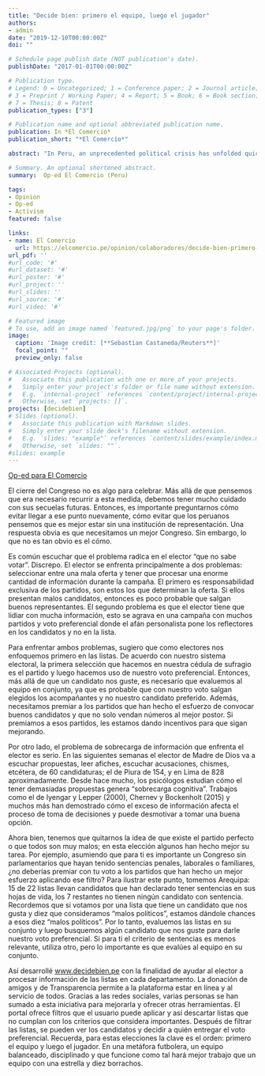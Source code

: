 ```yaml
---
title: "Decide bien: primero el equipo, luego el jugador"
authors:
- admin
date: "2019-12-10T00:00:00Z"
doi: ""

# Schedule page publish date (NOT publication's date).
publishDate: "2017-01-01T00:00:00Z"

# Publication type.
# Legend: 0 = Uncategorized; 1 = Conference paper; 2 = Journal article;
# 3 = Preprint / Working Paper; 4 = Report; 5 = Book; 6 = Book section;
# 7 = Thesis; 8 = Patent
publication_types: ["3"]

# Publication name and optional abbreviated publication name.
publication: In *El Comercio*
publication_short: "*El Comercio*"

abstract: "In Peru, an unprecedented political crisis has unfolded quickly in the midst of rising death tolls and widespread economic damage from the coronavirus pandemic. On Nov. 9, 80 percent of the Peruvian Congress voted to oust President Martín Vizcarra for alleged corruption. Congressional Speaker Manuel Merino became interim president on Nov. 10."

# Summary. An optional shortened abstract.
summary:  Op-ed El Comercio (Peru)

tags:
- Opinion
- Op-ed
- Activism
featured: false

links:
- name: El Comercio
  url: https://elcomercio.pe/opinion/colaboradores/decide-bien-primero-el-equipo-luego-el-jugador-por-jose-incio-noticia/
url_pdf: ''
#url_code: '#'
#url_dataset: '#'
#url_poster: '#'
#url_project: ''
#url_slides: ''
#url_source: '#'
#url_video: '#'

# Featured image
# To use, add an image named `featured.jpg/png` to your page's folder. 
image:
  caption: 'Image credit: [**Sebastian Castaneda/Reuters**]'
  focal_point: ""
  preview_only: false

# Associated Projects (optional).
#   Associate this publication with one or more of your projects.
#   Simply enter your project's folder or file name without extension.
#   E.g. `internal-project` references `content/project/internal-project/index.md`.
#   Otherwise, set `projects: []`.
projects: [decidebien]
# Slides (optional).
#   Associate this publication with Markdown slides.
#   Simply enter your slide deck's filename without extension.
#   E.g. `slides: "example"` references `content/slides/example/index.md`.
#   Otherwise, set `slides: ""`.
#slides: example
---
```


[Op-ed para El Comercio](https://elcomercio.pe/opinion/colaboradores/decide-bien-primero-el-equipo-luego-el-jugador-por-jose-incio-noticia/)

El cierre del Congreso no es algo para celebrar. Más allá de que pensemos que era necesario recurrir a esta medida, debemos tener mucho cuidado con sus secuelas futuras. Entonces, es importante preguntarnos cómo evitar llegar a ese punto nuevamente, cómo evitar que los peruanos pensemos que es mejor estar sin una institución de representación. Una respuesta obvia es que necesitamos un mejor Congreso. Sin embargo, lo que no es tan obvio es el cómo.

Es común escuchar que el problema radica en el elector “que no sabe votar”. Discrepo. El elector se enfrenta principalmente a dos problemas: seleccionar entre una mala oferta y tener que procesar una enorme cantidad de información durante la campaña. El primero es responsabilidad exclusiva de los partidos, son estos los que determinan la oferta. Si ellos presentan malos candidatos, entonces es poco probable que salgan buenos representantes. El segundo problema es que el elector tiene que lidiar con mucha información, esto se agrava en una campaña con muchos partidos y voto preferencial donde el afán personalista pone los reflectores en los candidatos y no en la lista.

Para enfrentar ambos problemas, sugiero que como electores nos enfoquemos primero en las listas. De acuerdo con nuestro sistema electoral, la primera selección que hacemos en nuestra cédula de sufragio es el partido y luego hacemos uso de nuestro voto preferencial. Entonces, más allá de que un candidato nos guste, es necesario que evaluemos al equipo en conjunto, ya que es probable que con nuestro voto salgan elegidos los acompañantes y no nuestro candidato preferido. Además, necesitamos premiar a los partidos que han hecho el esfuerzo de convocar buenos candidatos y que no solo vendan números al mejor postor. Si premiamos a esos partidos, les estamos dando incentivos para que sigan mejorando.


Por otro lado, el problema de sobrecarga de información que enfrenta el elector es serio. En las siguientes semanas el elector de Madre de Dios va a escuchar propuestas, leer afiches, escuchar acusaciones, chismes, etcétera, de 60 candidaturas; el de Piura de 154, y en Lima de 828 aproximadamente. Desde hace mucho, los psicólogos estudian cómo el tener demasiadas propuestas genera “sobrecarga cognitiva”. Trabajos como el de Iyengar y Lepper (2000), Chernev y Bockenholt (2015) y muchos más han demostrado cómo el exceso de información afecta el proceso de toma de decisiones y puede desmotivar a tomar una buena opción.

Ahora bien, tenemos que quitarnos la idea de que existe el partido perfecto o que todos son muy malos; en esta elección algunos han hecho mejor su tarea. Por ejemplo, asumiendo que para ti es importante un Congreso sin parlamentarios que hayan tenido sentencias penales, laborales o familiares, ¿no deberías premiar con tu voto a los partidos que han hecho un mejor esfuerzo aplicando ese filtro? Para ilustrar este punto, tomemos Arequipa: 15 de 22 listas llevan candidatos que han declarado tener sentencias en sus hojas de vida, los 7 restantes no tienen ningún candidato con sentencia. Recordemos que si votamos por una lista que tiene un candidato que nos gusta y diez que consideramos “malos políticos”, estamos dándole chances a esos diez “malos políticos”. Por lo tanto, evaluemos las listas en su conjunto y luego busquemos algún candidato que nos guste para darle nuestro voto preferencial. Si para ti el criterio de sentencias es menos relevante, utiliza otro, pero lo importante es que evalúes al equipo en su conjunto.

Así desarrollé www.decidebien.pe con la finalidad de ayudar al elector a procesar información de las listas en cada departamento. La donación de amigos y de Transparencia permite a la plataforma estar en línea y al servicio de todos. Gracias a las redes sociales, varias personas se han sumado a esta iniciativa para mejorarla y ofrecer otras herramientas. El portal ofrece filtros que el usuario puede aplicar y así descartar listas que no cumplan con los criterios que considera importantes. Después de filtrar las listas, se pueden ver los candidatos y decidir a quién entregar el voto preferencial. Recuerda, para estas elecciones la clave es el orden: primero el equipo y luego el jugador. En una metáfora futbolera, un equipo balanceado, disciplinado y que funcione como tal hará mejor trabajo que un equipo con una estrella y diez borrachos.

